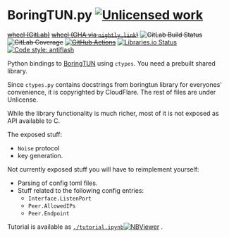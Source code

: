 BoringTUN.py [![Unlicensed work](https://raw.githubusercontent.com/unlicense/unlicense.org/master/static/favicon.png)](https://unlicense.org/)
============
~~[wheel (GitLab)](https://gitlab.com/KOLANICH-libs/BoringTUN.py/-/jobs/artifacts/master/raw/dist/BoringTUN-0.CI-py3-none-any.whl?job=build)~~
~~[wheel (GHA via `nightly.link`)](https://nightly.link/KOLANICH-libs/BoringTUN.py/workflows/CI/master/BoringTUN-0.CI-py3-none-any.whl)~~
~~![GitLab Build Status](https://gitlab.com/KOLANICH-libs/BoringTUN.py/badges/master/pipeline.svg)~~
~~![GitLab Coverage](https://gitlab.com/KOLANICH-libs/BoringTUN.py/badges/master/coverage.svg)~~
~~[![GitHub Actions](https://github.com/KOLANICH-libs/BoringTUN.py/workflows/CI/badge.svg)](https://github.com/KOLANICH-libs/BoringTUN.py/actions/)~~
[![Libraries.io Status](https://img.shields.io/librariesio/github/KOLANICH-libs/BoringTUN.py.svg)](https://libraries.io/github/KOLANICH-libs/BoringTUN.py)
[![Code style: antiflash](https://img.shields.io/badge/code%20style-antiflash-FFF.svg)](https://codeberg.org/KOLANICH-tools/antiflash.py)

Python bindings to [BoringTUN](https://github.com/cloudflare/boringtun) using `ctypes`. You need a prebuilt shared library.

Since `ctypes.py` contains docstrings from boringtun library for everyones' convenience, it is copyrighted by CloudFlare. The rest of files are under Unlicense.

While the library functionality is much richer, most of it is not exposed as API available to C.

The exposed stuff:

* `Noise` protocol
* key generation.

Not currently exposed stuff you will have to reimplement yourself:

* Parsing of config toml files.
* Stuff related to the following config entries:
	* `Interface.ListenPort`
	* `Peer.AllowedIPs`
	* `Peer.Endpoint`

Tutorial is available as [`./tutorial.ipynb`](./tutorial.ipynb)[![NBViewer](https://nbviewer.org/static/ico/ipynb_icon_16x16.png)](https://nbviewer.org/urls/codeberg.org/KOLANICH-libs/BoringTUN.py/raw/branch/master/tutorial.ipynb) .

